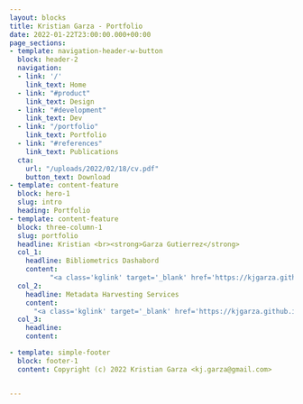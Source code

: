 ```yaml
---
layout: blocks
title: Kristian Garza - Portfolio
date: 2022-01-22T23:00:00.000+00:00
page_sections:
- template: navigation-header-w-button
  block: header-2
  navigation:
  - link: '/'
    link_text: Home
  - link: "#product"
    link_text: Design
  - link: "#development"
    link_text: Dev
  - link: "/portfolio"
    link_text: Portfolio
  - link: "#references"
    link_text: Publications
  cta:
    url: "/uploads/2022/02/18/cv.pdf"
    button_text: Download
- template: content-feature
  block: hero-1
  slug: intro
  heading: Portfolio
- template: content-feature
  block: three-column-1
  slug: portfolio
  headline: Kristian <br><strong>Garza Gutierrez</strong>
  col_1:
    headline: Bibliometrics Dashabord
    content: 
          "<a class='kglink' target='_blank' href='https://kjgarza.github.io/portfolio/case-c'>Interviews and design process</a>"
  col_2:
    headline: Metadata Harvesting Services
    content: 
      "<a class='kglink' target='_blank' href='https://kjgarza.github.io/portfolio/case-a'>Design Sprint</a>"
  col_3:
    headline:
    content:

- template: simple-footer
  block: footer-1
  content: Copyright (c) 2022 Kristian Garza <kj.garza@gmail.com>


---
```


